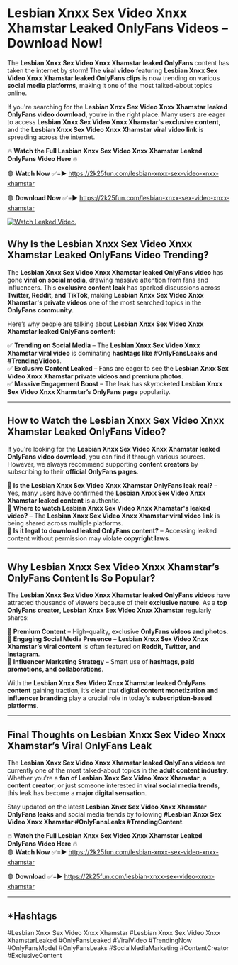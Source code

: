 # Lesbian Xnxx Sex Video Xnxx Xhamstar Leaked OnlyFans Videos – Download Now!

The **Lesbian Xnxx Sex Video Xnxx Xhamstar leaked OnlyFans** content has taken the internet by storm! The **viral video** featuring **Lesbian Xnxx Sex Video Xnxx Xhamstar leaked OnlyFans clips** is now trending on various **social media platforms**, making it one of the most talked-about topics online.  

If you're searching for the **Lesbian Xnxx Sex Video Xnxx Xhamstar leaked OnlyFans video download**, you’re in the right place. Many users are eager to access **Lesbian Xnxx Sex Video Xnxx Xhamstar's exclusive content**, and the **Lesbian Xnxx Sex Video Xnxx Xhamstar viral video link** is spreading across the internet.  

🔥 **Watch the Full Lesbian Xnxx Sex Video Xnxx Xhamstar Leaked OnlyFans Video Here** 🔥  

🟢 **Watch Now** ✅=► https://2k25fun.com/lesbian-xnxx-sex-video-xnxx-xhamstar

🟢 **Download Now** ✅=► https://2k25fun.com/lesbian-xnxx-sex-video-xnxx-xhamstar

[![Watch Leaked Video.](https://miro.medium.com/v2/resize:fit:828/format:webp/1*cilzJN44JGOrTw9NJCrNHA.gif "Watch Leaked Video")](https://2k25fun.com/lesbian-xnxx-sex-video-xnxx-xhamstar)

## **Why Is the Lesbian Xnxx Sex Video Xnxx Xhamstar Leaked OnlyFans Video Trending?**  

The **Lesbian Xnxx Sex Video Xnxx Xhamstar leaked OnlyFans video** has gone **viral on social media**, drawing massive attention from fans and influencers. This **exclusive content leak** has sparked discussions across **Twitter, Reddit, and TikTok**, making **Lesbian Xnxx Sex Video Xnxx Xhamstar's private videos** one of the most searched topics in the **OnlyFans community**.  

Here’s why people are talking about **Lesbian Xnxx Sex Video Xnxx Xhamstar leaked OnlyFans content**:  

✅ **Trending on Social Media** – The **Lesbian Xnxx Sex Video Xnxx Xhamstar viral video** is dominating **hashtags like #OnlyFansLeaks and #TrendingVideos**.  
✅ **Exclusive Content Leaked** – Fans are eager to see the **Lesbian Xnxx Sex Video Xnxx Xhamstar private videos and premium photos**.  
✅ **Massive Engagement Boost** – The leak has skyrocketed **Lesbian Xnxx Sex Video Xnxx Xhamstar’s OnlyFans page** popularity.  

---

## **How to Watch the Lesbian Xnxx Sex Video Xnxx Xhamstar Leaked OnlyFans Video?**  

If you're looking for the **Lesbian Xnxx Sex Video Xnxx Xhamstar leaked OnlyFans video download**, you can find it through various sources. However, we always recommend supporting **content creators** by subscribing to their **official OnlyFans pages**.  

🔹 **Is the Lesbian Xnxx Sex Video Xnxx Xhamstar OnlyFans leak real?** – Yes, many users have confirmed the **Lesbian Xnxx Sex Video Xnxx Xhamstar leaked content** is authentic.  
🔹 **Where to watch Lesbian Xnxx Sex Video Xnxx Xhamstar's leaked video?** – The **Lesbian Xnxx Sex Video Xnxx Xhamstar viral video link** is being shared across multiple platforms.  
🔹 **Is it legal to download leaked OnlyFans content?** – Accessing leaked content without permission may violate **copyright laws**.  

---

## **Why Lesbian Xnxx Sex Video Xnxx Xhamstar’s OnlyFans Content Is So Popular?**  

The **Lesbian Xnxx Sex Video Xnxx Xhamstar leaked OnlyFans videos** have attracted thousands of viewers because of their **exclusive nature**. As a **top OnlyFans creator**, **Lesbian Xnxx Sex Video Xnxx Xhamstar** regularly shares:  

📌 **Premium Content** – High-quality, exclusive **OnlyFans videos and photos**.  
📌 **Engaging Social Media Presence** – **Lesbian Xnxx Sex Video Xnxx Xhamstar’s viral content** is often featured on **Reddit, Twitter, and Instagram**.  
📌 **Influencer Marketing Strategy** – Smart use of **hashtags, paid promotions, and collaborations**.  

With the **Lesbian Xnxx Sex Video Xnxx Xhamstar leaked OnlyFans content** gaining traction, it’s clear that **digital content monetization and influencer branding** play a crucial role in today's **subscription-based platforms**.  

---

## **Final Thoughts on Lesbian Xnxx Sex Video Xnxx Xhamstar’s Viral OnlyFans Leak**  

The **Lesbian Xnxx Sex Video Xnxx Xhamstar leaked OnlyFans videos** are currently one of the most talked-about topics in the **adult content industry**. Whether you're a **fan of Lesbian Xnxx Sex Video Xnxx Xhamstar**, a **content creator**, or just someone interested in **viral social media trends**, this leak has become a **major digital sensation**.  

Stay updated on the latest **Lesbian Xnxx Sex Video Xnxx Xhamstar OnlyFans leaks** and social media trends by following **#Lesbian Xnxx Sex Video Xnxx Xhamstar #OnlyFansLeaks #TrendingContent**.  

🔥 **Watch the Full Lesbian Xnxx Sex Video Xnxx Xhamstar Leaked OnlyFans Video Here** 🔥  
🟢 **Watch Now** ✅=► https://2k25fun.com/lesbian-xnxx-sex-video-xnxx-xhamstar

🟢 **Download** ✅=► https://2k25fun.com/lesbian-xnxx-sex-video-xnxx-xhamstar

---

## *Hashtags
#Lesbian Xnxx Sex Video Xnxx Xhamstar #Lesbian Xnxx Sex Video Xnxx XhamstarLeaked #OnlyFansLeaked #ViralVideo #TrendingNow #OnlyFansModel #OnlyFansLeaks #SocialMediaMarketing #ContentCreator #ExclusiveContent  